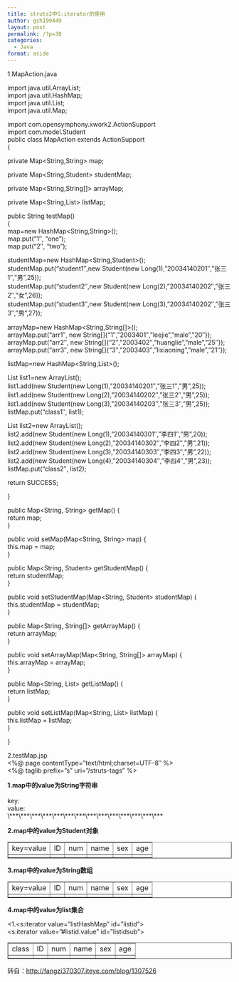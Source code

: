 ```yaml
---
title: struts2中S:iterator的使用
author: gsh199449
layout: post
permalink: /?p=30
categories:
  - Java
format: aside
---
```

1.MapAction.java

import java.util.ArrayList;  
import java.util.HashMap;  
import java.util.List;  
import java.util.Map;

import com.opensymphony.xwork2.ActionSupport  
import com.model.Student  
public class MapAction extends ActionSupport  
{

private Map<String,String> map;

private Map<String,Student> studentMap;

private Map<String,String[]> arrayMap;

private Map<String,List<Student>> listMap;

public String testMap()  
{  
map=new HashMap<String,String>();  
map.put(&#8220;1&#8243;, &#8220;one&#8221;);  
map.put(&#8220;2&#8243;, &#8220;two&#8221;);

studentMap=new HashMap<String,Student>();  
studentMap.put(&#8220;student1&#8243;,new Student(new Long(1),&#8221;20034140201&#8243;,&#8221;张三1&#8243;,&#8221;男&#8221;,25));  
studentMap.put(&#8220;student2&#8243;,new Student(new Long(2),&#8221;20034140202&#8243;,&#8221;张三2&#8243;,&#8221;女&#8221;,26));  
studentMap.put(&#8220;student3&#8243;,new Student(new Long(3),&#8221;20034140202&#8243;,&#8221;张三3&#8243;,&#8221;男&#8221;,27));

arrayMap=new HashMap<String,String[]>();  
arrayMap.put(&#8220;arr1&#8243;, new String[]{&#8220;1&#8243;,&#8221;2003401&#8243;,&#8221;leejie&#8221;,&#8221;male&#8221;,&#8221;20&#8243;});  
arrayMap.put(&#8220;arr2&#8243;, new String[]{&#8220;2&#8243;,&#8221;2003402&#8243;,&#8221;huanglie&#8221;,&#8221;male&#8221;,&#8221;25&#8243;});  
arrayMap.put(&#8220;arr3&#8243;, new String[]{&#8220;3&#8243;,&#8221;2003403&#8243;,&#8221;lixiaoning&#8221;,&#8221;male&#8221;,&#8221;21&#8243;});

listMap=new HashMap<String,List<Student>>();

List<Student> list1=new ArrayList<Student>();  
list1.add(new Student(new Long(1),&#8221;20034140201&#8243;,&#8221;张三1&#8243;,&#8221;男&#8221;,25));  
list1.add(new Student(new Long(2),&#8221;20034140202&#8243;,&#8221;张三2&#8243;,&#8221;男&#8221;,25));  
list1.add(new Student(new Long(3),&#8221;20034140203&#8243;,&#8221;张三3&#8243;,&#8221;男&#8221;,25));  
listMap.put(&#8220;class1&#8243;, list1);

List<Student> list2=new ArrayList<Student>();  
list2.add(new Student(new Long(1),&#8221;20034140301&#8243;,&#8221;李四1&#8243;,&#8221;男&#8221;,20));  
list2.add(new Student(new Long(2),&#8221;20034140302&#8243;,&#8221;李四2&#8243;,&#8221;男&#8221;,21));  
list2.add(new Student(new Long(3),&#8221;20034140303&#8243;,&#8221;李四3&#8243;,&#8221;男&#8221;,22));  
list2.add(new Student(new Long(4),&#8221;20034140304&#8243;,&#8221;李四4&#8243;,&#8221;男&#8221;,23));  
listMap.put(&#8220;class2&#8243;, list2);

return SUCCESS;

}

public Map<String, String> getMap() {  
return map;  
}

public void setMap(Map<String, String> map) {  
this.map = map;  
}

public Map<String, Student> getStudentMap() {  
return studentMap;  
}

public void setStudentMap(Map<String, Student> studentMap) {  
this.studentMap = studentMap;  
}

public Map<String, String[]> getArrayMap() {  
return arrayMap;  
}

public void setArrayMap(Map<String, String[]> arrayMap) {  
this.arrayMap = arrayMap;  
}

public Map<String, List<Student>> getListMap() {  
return listMap;  
}

public void setListMap(Map<String, List<Student>> listMap) {  
this.listMap = listMap;  
}

}

2.testMap.jsp  
<%@ page contentType=&#8221;text/html;charset=UTF-8&#8243; %>  
<%@ taglib prefix=&#8221;s&#8221; uri=&#8221;/struts-tags&#8221; %>  
<html>  
<head>  
<title>struts2中的map遍历总结</title>  
</head>  
<body>  
<b>1.map中的value为String字符串</b><br>  
<s:iterator value=&#8221;map&#8221; id=&#8221;column&#8221;>  
<s:property value=&#8221;#column&#8221;/><br>  
key: <s:property value=&#8221;key&#8221;/><br>  
value:<s:property value=&#8221;value&#8221;/><br>  
\***\***\***\***\***\***\***\***\***\***\***\***\***\***<br>  
</s:iterator>

<b>2.map中的value为Student对象</b>  
<table border=&#8221;1&#8243; width=&#8221;50%&#8221;  cellspacing=&#8221;0&#8243; cellpadding=&#8221;0&#8243;>  
<tr>  
<td>key=value</td>  
<td>ID</td>  
<td>num</td>  
<td>name</td>  
<td>sex</td>  
<td>age</td>  
</tr>  
<s:iterator value=&#8221;studentMap&#8221; id=&#8221;column&#8221;>  
<tr>  
<td><s:property value=&#8221;#column&#8221;/></td>  
<td><s:property value=&#8221;value.id&#8221;/></td>  
<td><s:property value=&#8221;value.num&#8221;/></td>  
<td><s:property value=&#8221;value.name&#8221;/></td>  
<td><s:property value=&#8221;value.sex&#8221;/></td>  
<td><s:property value=&#8221;value.age&#8221;/></td>  
</tr>  
</s:iterator>  
</table>  
<p>

<b>3.map中的value为String数组</b>  
<table border=&#8221;1&#8243; width=&#8221;50%&#8221; cellspacing=&#8221;0&#8243; cellpadding=&#8221;0&#8243;>  
<tr>  
<td>key=value</td>  
<td>ID</td>  
<td>num</td>  
<td>name</td>  
<td>sex</td>  
<td>age</td>  
</tr>  
<s:iterator value=&#8221;arrayMap&#8221; id=&#8221;column&#8221;>  
<tr>  
<td><s:property value=&#8221;#column&#8221;/></td>  
<td><s:property value=&#8221;value[0]&#8220;/></td>  
<td><s:property value=&#8221;value[1]&#8220;/></td>  
<td><s:property value=&#8221;value[2]&#8220;/></td>  
<td><s:property value=&#8221;value[3]&#8220;/></td>  
<td><s:property value=&#8221;value[4]&#8220;/></td>  
</tr>  
</s:iterator>  
</table>  
<p>  
<b>4.map中的value为list集合</b>  
<table border=&#8221;1&#8243; width=&#8221;50%&#8221;  cellspacing=&#8221;0&#8243; cellpadding=&#8221;0&#8243;>  
<tr>  
<td>class</td>  
<td>ID</td>  
<td>num</td>  
<td>name</td>  
<td>sex</td>  
<td>age</td>  
</tr>

<1.<s:iterator value=&#8221;listHashMap&#8221; id=&#8221;listid&#8221;>  
<s:iterator value=&#8221;#listid.value&#8221; id=&#8221;listidsub&#8221;>  
<tr>  
<td><s:property value=&#8221;key&#8221;/></td>  
<td><s:property value=&#8221;id&#8221;/></td>  
<td><s:property value=&#8221;num&#8221;/></td>  
<td><s:property value=&#8221;name&#8221;/></td>  
<td><s:property value=&#8221;sex&#8221;/></td>  
<td><s:property value=&#8221;age&#8221;/></td>  
</tr>  
</s:iterator>  
</s:iterator>  
</table>

</body>  
</html>

转自：<http://fangzi370307.iteye.com/blog/1307526>